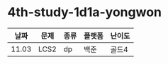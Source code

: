 # 4th-study-1d1a-yongwon

| 날짜    | 문제   | 종류 | 플랫폼 | 난이도 |
|-------|------|----|-----|-----|
| 11.03 | LCS2 | dp | 백준  | 골드4 |
